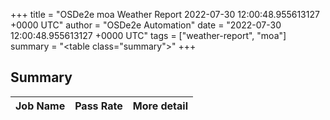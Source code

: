 +++
title = "OSDe2e moa Weather Report 2022-07-30 12:00:48.955613127 +0000 UTC"
author = "OSDe2e Automation"
date = "2022-07-30 12:00:48.955613127 +0000 UTC"
tags = ["weather-report", "moa"]
summary = "<table class=\"summary\"></table>"
+++
## Summary

| Job Name | Pass Rate | More detail |
|----------|-----------|-------------|





